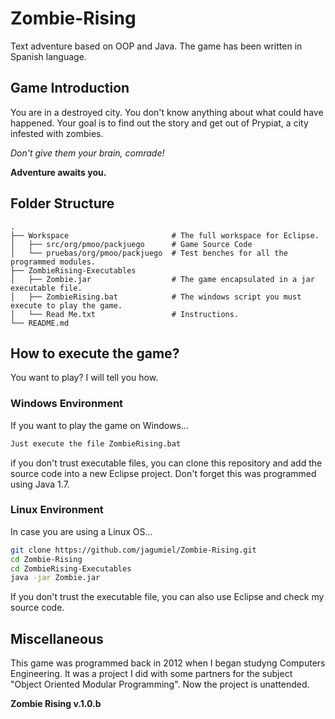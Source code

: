 # Zombie-Rising
Text adventure based on OOP and Java. The game has been written in Spanish language.

## Game Introduction

You are in a destroyed city.
You don't know anything about what could have happened.
Your goal is to find out the story and get out of Prypiat, a city infested with zombies.
                                 
_Don't give them your brain, comrade!_
                                           
**Adventure awaits you.**




## Folder Structure

    .
    ├── Workspace                       # The full workspace for Eclipse.
    │   ├── src/org/pmoo/packjuego      # Game Source Code
    │   └── pruebas/org/pmoo/packjuego  # Test benches for all the programmed modules.
    ├── ZombieRising-Executables
    │   ├── Zombie.jar                  # The game encapsulated in a jar executable file.
    │   ├── ZombieRising.bat            # The windows script you must execute to play the game.
    │   └── Read Me.txt                 # Instructions.
    └── README.md


## How to execute the game?

You want to play? I will tell you how.

### Windows Environment

If you want to play the game on Windows...

```sh
Just execute the file ZombieRising.bat
```

if you don't trust executable files, you can clone this repository and add the source code into a new Eclipse project. Don't forget this was programmed using Java 1.7.



### Linux Environment

In case you are using a Linux OS...

```sh
git clone https://github.com/jagumiel/Zombie-Rising.git
cd Zombie-Rising
cd ZombieRising-Executables
java -jar Zombie.jar
```

If you don't trust the executable file, you can also use Eclipse and check my source code.

## Miscellaneous

This game was programmed back in 2012 when I began studyng Computers Engineering. It was a project I did with some partners for the subject "Object Oriented Modular Programming". Now the project is unattended.


**Zombie Rising v.1.0.b**       



